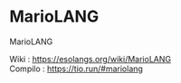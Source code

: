 # MarioLANG
MarioLANG

Wiki : https://esolangs.org/wiki/MarioLANG <br>
Compilo : https://tio.run/#mariolang

